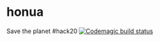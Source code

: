 # honua 
Save the planet #hack20 [![Codemagic build status](https://api.codemagic.io/apps/5ef870107901d83b0aa7f818/5ef870107901d83b0aa7f817/status_badge.svg)](https://codemagic.io/apps/5ef870107901d83b0aa7f818/5ef870107901d83b0aa7f817/latest_build)

